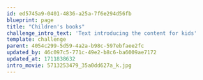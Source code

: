 ```yaml
---
id: ed5745a9-0401-4836-a25a-7f6e294d56fb
blueprint: page
title: "Children's books"
challenge_intro_text: 'Text introducing the content for kids'
template: challenge
parent: 4054c299-5d59-4a2a-b98c-597ebfaee2fc
updated_by: 46c097c5-771c-49e2-b8c6-ba6009ae7172
updated_at: 1711838632
intro_movie: 5713253479_35a0dd627a_k.jpg
---
```

